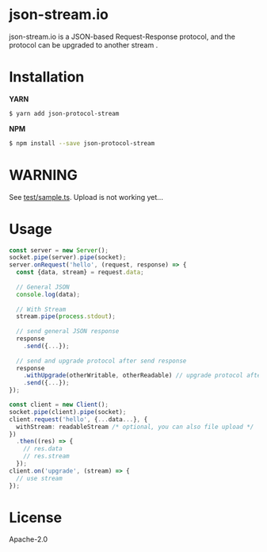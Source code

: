 # json-stream.io

json-stream.io is a JSON-based Request-Response protocol, and the protocol can be upgraded to another stream .

# Installation

**YARN**

```bash
$ yarn add json-protocol-stream
```

**NPM**

```bash
$ npm install --save json-protocol-stream
```

# WARNING

See [test/sample.ts](test/sample.ts). Upload is not working yet...

# Usage

```typescript
const server = new Server();
socket.pipe(server).pipe(socket);
server.onRequest('hello', (request, response) => {
  const {data, stream} = request.data;
  
  // General JSON
  console.log(data);
  
  // With Stream
  stream.pipe(process.stdout);
  
  // send general JSON response
  response
    .send({...});
  
  // send and upgrade protocol after send response
  response
    .withUpgrade(otherWritable, otherReadable) // upgrade protocol after send response
    .send({...});
});

const client = new Client();
socket.pipe(client).pipe(socket);
client.request('hello', {...data...}, {
  withStream: readableStream /* optional, you can also file upload */
})
  .then((res) => {
    // res.data
    // res.stream
  });
client.on('upgrade', (stream) => {
  // use stream
});

```

# License

Apache-2.0
